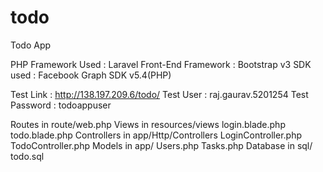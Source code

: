 # todo
Todo App

PHP Framework Used : Laravel
Front-End Framework : Bootstrap v3
SDK used : Facebook Graph SDK v5.4(PHP)

Test Link : http://138.197.209.6/todo/
Test User : raj.gaurav.5201254
Test Password : todoappuser

Routes in route/web.php
Views in resources/views
  login.blade.php
  todo.blade.php
Controllers in app/Http/Controllers
  LoginController.php
  TodoController.php
Models in app/
  Users.php
  Tasks.php
Database in sql/
  todo.sql
